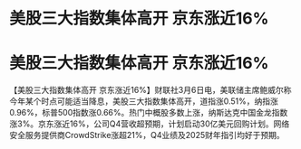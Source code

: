 # 美股三大指数集体高开 京东涨近16%

# 美股三大指数集体高开 京东涨近16%

【美股三大指数集体高开
京东涨近16%】财联社3月6日电，美联储主席鲍威尔称今年某个时点可能适当降息，美股三大指数集体高开，道指涨0.51%，纳指涨0.96%，标普500指数涨0.66%。热门中概股多数上涨，纳斯达克中国金龙指数涨3%。京东涨近16%，公司Q4营收超预期，计划启动30亿美元回购计划。网络安全服务提供商CrowdStrike涨超21%，Q4业绩及2025财年指引均好于预期。

